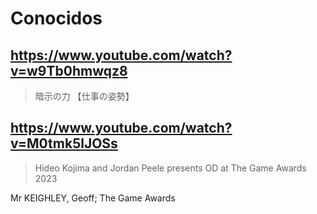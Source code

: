 # Conocidos

## https://www.youtube.com/watch?v=w9Tb0hmwqz8

> 暗示の力 【仕事の姿勢】 
 
## https://www.youtube.com/watch?v=M0tmk5lJOSs

> Hideo Kojima and Jordan Peele presents OD at The Game Awards 2023

Mr KEIGHLEY, Geoff; The Game Awards



